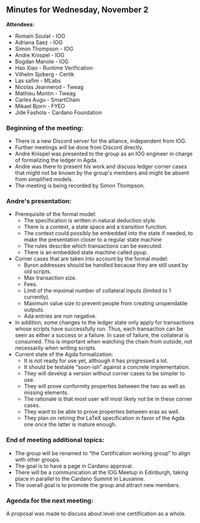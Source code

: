 ## Minutes for Wednesday, November 2

**Attendees:**

* Romain Soulat - IOG
* Adriana Saez - IOG
* Simon Thompson - IOG
* Andre Knispel - IOG
* Bogdan Manole - IOG
* Hao Xiao - Runtime Verification
* Vilhelm Sjoberg - Certik
* Las safim - MLabs
* Nicolas Jeannerod - Tweag
* Mathieu Montin - Tweag
* Carles Augu - SmartChain
* Mikael Bjorn - FYEO
* Jide Fashola - Cardano Foundation

### Beginning of the meeting:

* There is a new Discord server for the alliance, independent from
  IOG.
* Further meetings will be done from Discord directly.
* Andre Knispel was presented to the group as an IOG engineer in
  charge of formalizing the ledger in Agda.
* Andre was there to present his work and discuss ledger corner cases
  that might not be known by the group's members and might be absent
  from simplified models.
* The meeting is being recorded by Simon Thompson.

### Andre's presentation:

* Prerequisite of the formal model:
  * The specification is written in natural deduction style.
  * There is a context, a state space and a transition function.
  * The context could possibly be embedded into the state if needed,
    to make the presentation closer to a regular state machine
  * The rules describe which transactions can be executed.
  * There is an embedded state machine called ppup.
* Corner cases that are taken into account by the formal model:
  * Byron addresses should be handled because they are still used by
    old scripts.
  * Max transaction size.
  * Fees.
  * Limit of the maximal number of collateral inputs (limited to 1
    currently).
  * Maximum value size to prevent people from creating unspendable
    outputs.
  * Ada entries are non negative.
* In addition, some changes to the ledger state only apply for
  transactions whose scripts have successfully run.  Thus, each
  transaction can be seen as either a success or a failure.  In case
  of failure, the collateral is consumed.  This is important when
  watching the chain from outside, not necessarily when writing
  scripts.
* Current state of the Agda formalization:
  * It is not ready for use yet, although it has progressed a lot.
  * It should be testable “soon-ish” against a concrete
    implementation.
  * They will develop a version without corner cases to be simpler to
    use.
  * They will prove conformity properties between the two as well as
    missing elements.
  * The rationale is that most user will most likely not be in these
    corner cases.
  * They want to be able to prove properties between eras as well.
  * They plan on retiring the LaTeX specification in favor of the Agda
    one once the latter is mature enough.

### End of meeting additional topics:

* The group will be renamed to “the Certification working group” to
  align with other groups.
* The goal is to have a page in Cardano approval.
* There will be a communication at the IOG Meetup in Edinburgh, taking
  place in parallel to the Cardano Summit in Lausanne.
* The overall goal is to promote the group and attract new members.

### Agenda for the next meeting:

A proposal was made to discuss about level one certification as a
whole.
